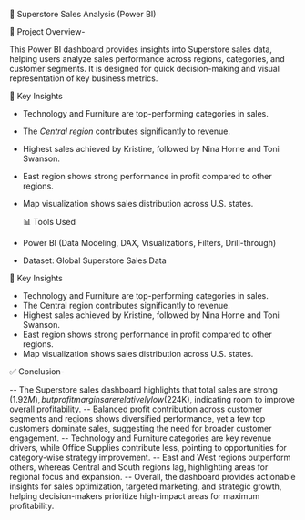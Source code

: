 🛒 Superstore Sales Analysis (Power BI)

📌 Project Overview-

This Power BI dashboard provides insights into Superstore sales data, helping users analyze sales performance across regions, categories, and customer segments. It is designed for                                           quick decision-making and visual representation of key business metrics.

 🔑 Key Insights
- Technology and Furniture are top-performing categories in sales.  
- The *Central region* contributes significantly to revenue.  
- Highest sales achieved by Kristine, followed by Nina Horne and Toni Swanson.  
- East region shows strong performance in profit compared to other regions.  
- Map visualization shows sales distribution across U.S. states.


  📊 Tools Used
- Power BI (Data Modeling, DAX, Visualizations, Filters, Drill-through)
- Dataset: Global Superstore Sales Data  


 🔑 Key Insights
- Technology and Furniture are top-performing categories in sales.  
- The Central region contributes significantly to revenue.  
- Highest sales achieved by Kristine, followed by Nina Horne and Toni Swanson.  
- East region shows strong performance in profit compared to other regions.  
- Map visualization shows sales distribution across U.S. states.  


✅ Conclusion- 

-- The Superstore sales dashboard highlights that total sales are strong ($1.92M), but profit margins are relatively low ($224K), indicating room to improve overall profitability.
-- Balanced profit contribution across customer segments and regions shows diversified performance, yet a few top customers dominate sales, suggesting the need for broader customer engagement.
-- Technology and Furniture categories are key revenue drivers, while Office Supplies contribute less, pointing to opportunities for category-wise strategy improvement.
-- East and West regions outperform others, whereas Central and South regions lag, highlighting areas for regional focus and expansion.
-- Overall, the dashboard provides actionable insights for sales optimization, targeted marketing, and strategic growth, helping decision-makers prioritize high-impact areas for maximum profitability.


